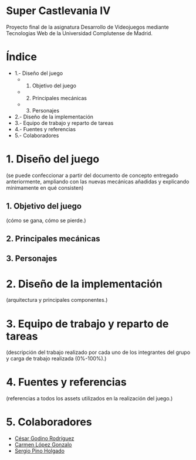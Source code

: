 # Super Castlevania IV
Proyecto final de la asignatura Desarrollo de Videojuegos mediante Tecnologias Web de la Universidad Complutense de Madrid.

# Índice

* 1.- Diseño del juego
	* 1. Objetivo del juego 
	* 2. Principales mecánicas
	* 3. Personajes
* 2.- Diseño de la implementación
* 3.- Equipo de trabajo y reparto de tareas
* 4.- Fuentes y referencias
* 5.- Colaboradores

# 1. Diseño del juego

(se puede confeccionar a partir del documento de concepto entregado anteriormente, ampliando con las nuevas mecánicas añadidas y explicando mínimamente en qué consisten)
	
## 1. Objetivo del juego

(cómo se gana, cómo se pierde.)

## 2. Principales mecánicas
## 3. Personajes

# 2. Diseño de la implementación

(arquitectura y principales componentes.)

# 3. Equipo de trabajo y reparto de tareas

(descripción del trabajo realizado por cada uno de los integrantes del grupo y carga de trabajo realizada (0%-100%).)

# 4. Fuentes y referencias

(referencias a todos los assets utilizados en la realización del juego.)

# 5. Colaboradores

* [César Godino Rodríguez](https://github.com/cloudgrey)
* [Carmen López Gonzalo](https://github.com/calope03)
* [Sergio Pino Holgado](https://github.com/sepino)
